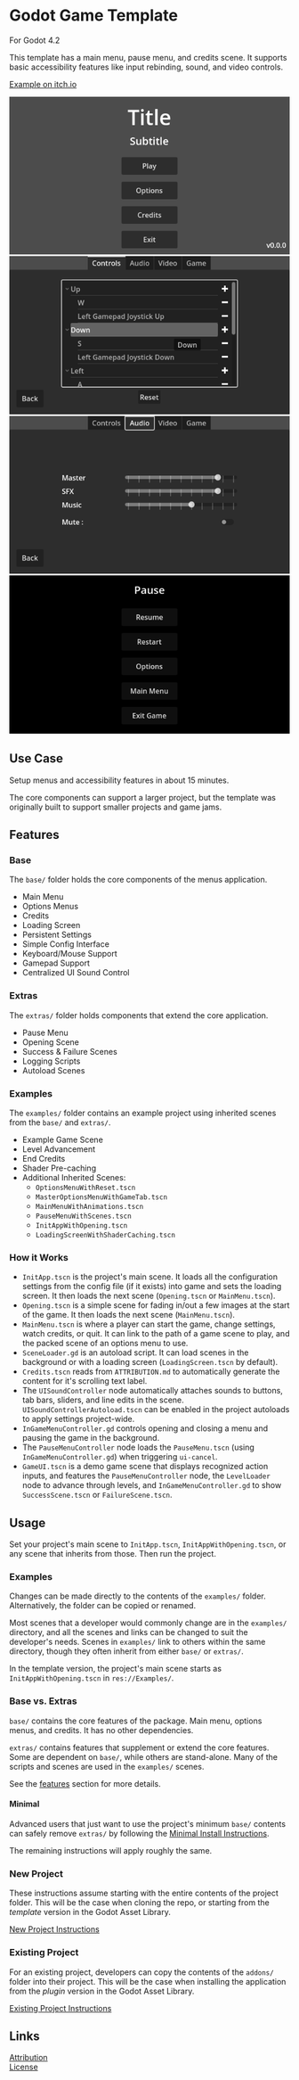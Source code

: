 # Godot Game Template
For Godot 4.2

This template has a main menu, pause menu, and credits scene. It supports basic accessibility features like input rebinding, sound, and video controls.

[Example on itch.io](https://maaack.itch.io/godot-game-template)

![Main Menu](/Media/Screenshot-3-1.png)  
![Key Rebinding](/Media/Screenshot-3-2.png)  
![Audio Controls](/Media/Screenshot-3-4.png)  
![Pause Menu](/Media/Screenshot-3-6.png)  

## Use Case
Setup menus and accessibility features in about 15 minutes.

The core components can support a larger project, but the template was originally built to support smaller projects and game jams.

## Features

### Base

The `base/` folder holds the core components of the menus application.

-   Main Menu    
-   Options Menus
-   Credits
-   Loading Screen
-   Persistent Settings
-   Simple Config Interface
-   Keyboard/Mouse Support
-   Gamepad Support
-   Centralized UI Sound Control

### Extras

The `extras/` folder holds components that extend the core application.

-   Pause Menu
-   Opening Scene
-   Success & Failure Scenes
-   Logging Scripts
-   Autoload Scenes
 
### Examples 

The `examples/` folder contains an example project using inherited scenes from the `base/` and `extras/`.

-   Example Game Scene
-   Level Advancement
-   End Credits
-   Shader Pre-caching
-   Additional Inherited Scenes:
    -   `OptionsMenuWithReset.tscn`
    -   `MasterOptionsMenuWithGameTab.tscn`
    -   `MainMenuWithAnimations.tscn` 
    -   `PauseMenuWithScenes.tscn`
    -   `InitAppWithOpening.tscn`
    -   `LoadingScreenWithShaderCaching.tscn`

### How it Works
- `InitApp.tscn` is the project's main scene. It loads all the configuration settings from the config file (if it exists) into game and sets the loading screen. It then loads the next scene (`Opening.tscn` or `MainMenu.tscn`).  
- `Opening.tscn` is a simple scene for fading in/out a few images at the start of the game. It then loads the next scene (`MainMenu.tscn`).  
- `MainMenu.tscn` is where a player can start the game, change settings, watch credits, or quit. It can link to the path of a game scene to play, and the packed scene of an options menu to use.  
- `SceneLoader.gd` is an autoload script. It can load scenes in the background or with a loading screen (`LoadingScreen.tscn` by default).  
- `Credits.tscn` reads from `ATTRIBUTION.md` to automatically generate the content for it's scrolling text label.  
- The `UISoundController` node automatically attaches sounds to buttons, tab bars, sliders, and line edits in the scene. `UISoundControllerAutoload.tscn` can be enabled in the project autoloads to apply settings project-wide.
- `InGameMenuController.gd` controls opening and closing a menu and pausing the game in the background.
- The `PauseMenuController` node loads the `PauseMenu.tscn` (using `InGameMenuController.gd`) when triggering `ui-cancel`.
- `GameUI.tscn` is a demo game scene that displays recognized action inputs, and features the `PauseMenuController` node, the `LevelLoader` node to advance through levels, and `InGameMenuController.gd` to show `SuccessScene.tscn` or `FailureScene.tscn`.

## Usage

Set your project's main scene to `InitApp.tscn`, `InitAppWithOpening.tscn`, or any scene that inherits from those. Then run the project.

### Examples

Changes can be made directly to the contents of the `examples/` folder. Alternatively, the folder can be copied or renamed. 

Most scenes that a developer would commonly change are in the `examples/` directory, and all the scenes and links can be changed to suit the developer's needs. Scenes in `examples/` link to others within the same directory, though they often inherit from either `base/` or `extras/`. 

In the template version, the project's main scene starts as `InitAppWithOpening.tscn` in `res://Examples/`. 

### Base vs. Extras

`base/` contains the core features of the package. Main menu, options menus, and credits. It has no other dependencies.

`extras/` contains features that supplement or extend the core features. Some are dependent on `base/`, while others are stand-alone. Many of the scripts and scenes are used in the `examples/` scenes. 

See the [features](#features) section for more details.

#### Minimal

Advanced users that just want to use the project's minimum `base/` contents can safely remove `extras/` by following the [Minimal Install Instructions](/addons/maaacks_game_template/docs/MinimalInstall.md).  

The remaining instructions will apply roughly the same.

### New Project
These instructions assume starting with the entire contents of the project folder. This will be the case when cloning the repo, or starting from the *template* version in the Godot Asset Library.
  

[New Project Instructions](/addons/maaacks_game_template/docs/NewProject.md)

### Existing Project

For an existing project, developers can copy the contents of the `addons/` folder into their project. This will be the case when installing the application from the *plugin* version in the Godot Asset Library.

[Existing Project Instructions](/addons/maaacks_game_template/docs/ExistingProject.md)  
   

## Links
[Attribution](ATTRIBUTION.md)  
[License](LICENSE.txt)  